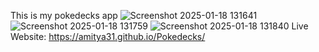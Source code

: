 This is my pokedecks app
![Screenshot 2025-01-18 131641](https://github.com/user-attachments/assets/3823ad6c-4354-4d88-b939-db6eea3d3763)
![Screenshot 2025-01-18 131759](https://github.com/user-attachments/assets/96f46c71-df2f-4440-abcf-a5bdd58b9783)
![Screenshot 2025-01-18 131840](https://github.com/user-attachments/assets/b719e25a-9465-48cb-90aa-f6f37c0cc3ef)
Live Website: https://amitya31.github.io/Pokedecks/
